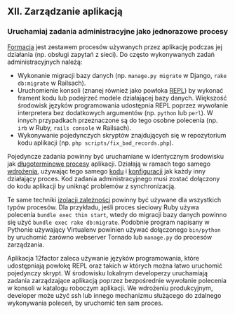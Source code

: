 ## XII. Zarządzanie aplikacją
### Uruchamiaj zadania administracyjne jako jednorazowe procesy

[Formacja](./concurrency) jest zestawem procesów używanych przez aplikację podczas jej działania (np. obsługi zapytań z sieci). Do często wykonywanych zadań administracyjnych należą:

* Wykonanie migracji bazy danych (np. `manage.py migrate` w Django, `rake db:migrate` w Railsach).
* Uruchomienie konsoli (znanej również jako powłoka [REPL](http://pl.wikipedia.org/wiki/REPL)) by wykonać frament kodu lub podejrzeć modele działającej bazy danych. Większość środowisk języków programowania udostępnia REPL poprzez wywołanie interpretera bez dodatkowych argumentów (np. `python` lub `perl`). W innych przypadkach przeznaczone są do tego osobne polecenia (np. `irb` w Ruby, `rails console` w Railsach).
* Wykonywanie pojedynczych skryptów znajdujących się w repozytorium kodu aplikacji (np. `php scripts/fix_bad_records.php`).

Pojedyncze zadania powinny być uruchamiane w identycznym środowisku jak [długoterminowe procesy](./processes) aplikacji. Działają w ramach tego samego [wdrożenia](./build-release-run), używając tego samego [kodu](./codebase) i [konfiguracji](./config) jak każdy inny działający proces. Kod zadania administracyjnego musi zostać dołączony do kodu aplikacji by uniknąć problemów z synchronizacją.

Te same techniki [izolacji zależności](./dependencies) powinny być używane dla wszystkich typów procesów. Dla przykładu, jeśli proces sieciowy Ruby używa polecenia `bundle exec thin start`, wtedy do migracji bazy danych powinno się użyć `bundle exec rake db:migrate`. Podobnie program napisany w Pythonie używający Virtualenv powinien używać dołączonego `bin/python` by uruchomić zarówno webserver Tornado lub `manage.py` do procesów zarządzania.

Aplikacja 12factor zaleca używanie języków programowania, które udostępniają powłokę REPL oraz takich w których można łatwo uruchomić pojedynczy skrypt. W środowisku lokalnym developerzy uruchamiają zadania zarządzające aplikacją poprzez bezpośrednie wywołanie polecenia w konsoli w katalogu roboczym aplikacji. We wdrożeniu produkcyjnym, developer może użyć ssh lub innego mechanizmu służącego do zdalnego wykonywania poleceń, by uruchomić ten sam proces.
